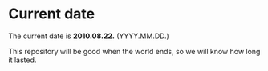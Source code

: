 # Current date

The current date is **2010.08.22.** (YYYY.MM.DD.)

This repository will be good when the world ends, so we will know how long it lasted.